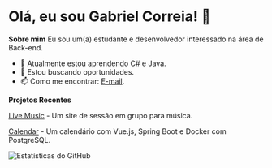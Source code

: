 # Olá, eu sou Gabriel Correia! 👋

**Sobre mim**
Eu sou um(a) estudante e desenvolvedor interessado na área de Back-end.
- 🌱 Atualmente estou aprendendo C# e Java.
- 💼 Estou buscando oportunidades.
- 📫 Como me encontrar: [E-mail](mailto:gabrielcorreiacds@gmail.com).

**Projetos Recentes**

[Live Music](https://github.com/Gabriel-Correia-Silva/Live-music) - Um site de sessão em grupo para música.

[Calendar](https://github.com/Gabriel-Correia-Silva/Calendar-Vue-SpringBoot) - Um calendário com Vue.js, Spring Boot e Docker com PostgreSQL.

![Estatísticas do GitHub](https://github-readme-stats.vercel.app/api?username=Gabriel-Correia-Silva&show_icons=true&theme=radical)
